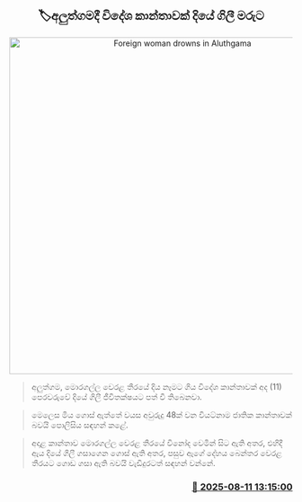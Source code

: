 <p align='center'><b><h2 align='center' title='Foreign woman drowns in Aluthgama'>🏷අලුත්ගමදී විදේශ කාන්තාවක් දියේ ගිලී මරුට</h2></b></p>
<p align='center'><img src='https://helakuru.sgp1.cdn.digitaloceanspaces.com/esana/images/lib/death[1].jpg' width='600' alt='Foreign woman drowns in Aluthgama'></p>

> අලුත්ගම, මොරගල්ල වෙරළ තීරයේ දිය නෑමට ගිය විදේශ කාන්තාවක් අද (11) පෙරවරුවේ දියේ ගිලී ජීවිතක්ෂයට පත් වී තිබෙනවා.

> මෙලෙස මිය ගොස් ඇත්තේ වයස අවුරුදු 48ක් වන වියට්නාම ජාතික කාන්තාවක් බවයි පොලිසිය සඳහන් කළේ.

> අදාළ කාන්තාව මොරගල්ල වෙරළ තීරයේ විනෝද වෙමින් සිට ඇති අතර, එහිදී ඇය දියේ ගිලී ගසාගෙන ගොස් ඇති අතර, පසුව ඇගේ දේහය බෙන්තර වෙරළ තීරයට ගොඩ ගසා ඇති බවයි වැඩිදුරටත් සඳහන් වන්නේ.



<h3 align='right'><a href='https://www.helakuru.lk/esana/p/112593/'>📅 2025-08-11 13:15:00</a></h3>
